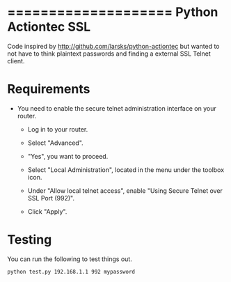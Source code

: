 ====================
Python Actiontec SSL
====================

Code inspired by http://github.com/larsks/python-actiontec but wanted to
not have to think plaintext passwords and finding a external SSL Telnet
client.

Requirements
============

- You need to enable the secure telnet administration interface on your
  router.

  - Log in to your router.

  - Select "Advanced".

  - "Yes", you want to proceed.

  - Select "Local Administration", located in the menu under the
    toolbox icon.

  - Under "Allow local telnet access", enable "Using Secure Telnet over
    SSL Port (992)".

  - Click "Apply".

Testing
=======

You can run the following to test things out.

```
python test.py 192.168.1.1 992 mypassword
```
